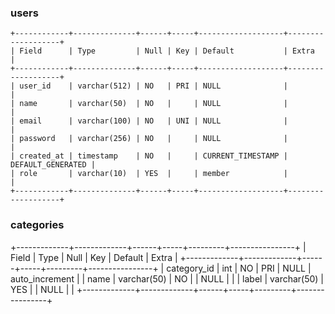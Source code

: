 
### users
```
+------------+--------------+------+-----+-------------------+-------------------+
| Field      | Type         | Null | Key | Default           | Extra             |
+------------+--------------+------+-----+-------------------+-------------------+
| user_id    | varchar(512) | NO   | PRI | NULL              |                   |
| name       | varchar(50)  | NO   |     | NULL              |                   |
| email      | varchar(100) | NO   | UNI | NULL              |                   |
| password   | varchar(256) | NO   |     | NULL              |                   |
| created_at | timestamp    | NO   |     | CURRENT_TIMESTAMP | DEFAULT_GENERATED |
| role       | varchar(10)  | YES  |     | member            |                   |
+------------+--------------+------+-----+-------------------+-------------------+
```

### categories
+-------------+-------------+------+-----+---------+----------------+
| Field       | Type        | Null | Key | Default | Extra          |
+-------------+-------------+------+-----+---------+----------------+
| category_id | int         | NO   | PRI | NULL    | auto_increment |
| name        | varchar(50) | NO   |     | NULL    |                |
| label       | varchar(50) | YES  |     | NULL    |                |
+-------------+-------------+------+-----+---------+----------------+